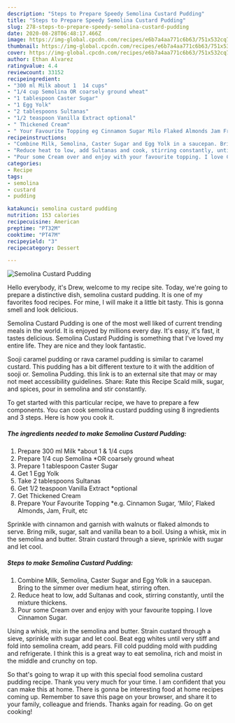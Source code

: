 ```yaml
---
description: "Steps to Prepare Speedy Semolina Custard Pudding"
title: "Steps to Prepare Speedy Semolina Custard Pudding"
slug: 278-steps-to-prepare-speedy-semolina-custard-pudding
date: 2020-08-28T06:48:17.466Z
image: https://img-global.cpcdn.com/recipes/e6b7a4aa771c6b63/751x532cq70/semolina-custard-pudding-recipe-main-photo.jpg
thumbnail: https://img-global.cpcdn.com/recipes/e6b7a4aa771c6b63/751x532cq70/semolina-custard-pudding-recipe-main-photo.jpg
cover: https://img-global.cpcdn.com/recipes/e6b7a4aa771c6b63/751x532cq70/semolina-custard-pudding-recipe-main-photo.jpg
author: Ethan Alvarez
ratingvalue: 4.4
reviewcount: 33152
recipeingredient:
- "300 ml Milk about 1  14 cups"
- "1/4 cup Semolina OR coarsely ground wheat"
- "1 tablespoon Caster Sugar"
- "1 Egg Yolk"
- "2 tablespoons Sultanas"
- "1/2 teaspoon Vanilla Extract optional"
- " Thickened Cream"
- " Your Favourite Topping eg Cinnamon Sugar Milo Flaked Almonds Jam Fruit etc"
recipeinstructions:
- "Combine Milk, Semolina, Caster Sugar and Egg Yolk in a saucepan. Bring to the simmer over medium heat, stirring often."
- "Reduce heat to low, add Sultanas and cook, stirring constantly, until the mixture thickens."
- "Pour some Cream over and enjoy with your favourite topping. I love Cinnamon Sugar."
categories:
- Recipe
tags:
- semolina
- custard
- pudding

katakunci: semolina custard pudding 
nutrition: 153 calories
recipecuisine: American
preptime: "PT32M"
cooktime: "PT47M"
recipeyield: "3"
recipecategory: Dessert

---
```



![Semolina Custard Pudding](https://img-global.cpcdn.com/recipes/e6b7a4aa771c6b63/751x532cq70/semolina-custard-pudding-recipe-main-photo.jpg)

Hello everybody, it's Drew, welcome to my recipe site. Today, we're going to prepare a distinctive dish, semolina custard pudding. It is one of my favorites food recipes. For mine, I will make it a little bit tasty. This is gonna smell and look delicious.

Semolina Custard Pudding is one of the most well liked of current trending meals in the world. It is enjoyed by millions every day. It's easy, it's fast, it tastes delicious. Semolina Custard Pudding is something that I've loved my entire life. They are nice and they look fantastic.

Sooji caramel pudding or rava caramel pudding is similar to caramel custard. This pudding has a bit different texture to it with the addition of sooji or. Semolina Pudding. this link is to an external site that may or may not meet accessibility guidelines. Share: Rate this Recipe Scald milk, sugar, and spices, pour in semolina and stir constantly.


To get started with this particular recipe, we have to prepare a few components. You can cook semolina custard pudding using 8 ingredients and 3 steps. Here is how you cook it.

<!--inarticleads1-->

##### The ingredients needed to make Semolina Custard Pudding:

1. Prepare 300 ml Milk *about 1 &amp; 1/4 cups
1. Prepare 1/4 cup Semolina *OR coarsely ground wheat
1. Prepare 1 tablespoon Caster Sugar
1. Get 1 Egg Yolk
1. Take 2 tablespoons Sultanas
1. Get 1/2 teaspoon Vanilla Extract *optional
1. Get  Thickened Cream
1. Prepare  Your Favourite Topping *e.g. Cinnamon Sugar, ‘Milo’, Flaked Almonds, Jam, Fruit, etc


Sprinkle with cinnamon and garnish with walnuts or flaked almonds to serve. Bring milk, sugar, salt and vanilla bean to a boil. Using a whisk, mix in the semolina and butter. Strain custard through a sieve, sprinkle with sugar and let cool. 

<!--inarticleads2-->

##### Steps to make Semolina Custard Pudding:

1. Combine Milk, Semolina, Caster Sugar and Egg Yolk in a saucepan. Bring to the simmer over medium heat, stirring often.
1. Reduce heat to low, add Sultanas and cook, stirring constantly, until the mixture thickens.
1. Pour some Cream over and enjoy with your favourite topping. I love Cinnamon Sugar.


Using a whisk, mix in the semolina and butter. Strain custard through a sieve, sprinkle with sugar and let cool. Beat egg whites until very stiff and fold into semolina cream, add pears. Fill cold pudding mold with pudding and refrigerate. I think this is a great way to eat semolina, rich and moist in the middle and crunchy on top. 

So that's going to wrap it up with this special food semolina custard pudding recipe. Thank you very much for your time. I am confident that you can make this at home. There is gonna be interesting food at home recipes coming up. Remember to save this page on your browser, and share it to your family, colleague and friends. Thanks again for reading. Go on get cooking!
